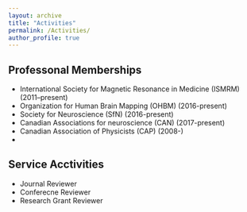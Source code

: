 ```yaml
---
layout: archive
title: "Activities"
permalink: /Activities/
author_profile: true
---
```


## Professonal Memberships 
- International Society for Magnetic Resonance in Medicine (ISMRM) (2011–present)
- Organization for Human Brain Mapping (OHBM) (2016-present)
- Society for Neuroscience (SfN) (2016-present)
- Canadian Associations for neuroscience (CAN) (2017-present)
- Canadian Association of Physicists (CAP) (2008-)
-  

## Service Acctivities 
- Journal Reviewer
- Conferecne Reviewer
- Research Grant Reviewer
